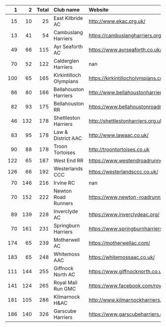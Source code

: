 |   1 |   2 |   Total | Club name               | Website                                    |
|----:|----:|--------:|:------------------------|:-------------------------------------------|
|  15 |  10 |      25 | East Kilbride AC        | http://www.ekac.org.uk/                    |
|  13 |  41 |      54 | Cambuslang Harriers     | https://cambuslangharriers.org/            |
|  49 |  66 |     115 | Ayr Seaforth AC         | https://www.ayrseaforth.co.uk/             |
|  70 |  52 |     122 | Calderglen Harriers     | nan                                        |
| 100 |  65 |     165 | Kirkintilloch Olympians | https://kirkintillocholympians.co.uk/      |
|  86 |  80 |     166 | Bellahouston Harriers   | http://www.bellahoustonharriers.co.uk/     |
|  82 |  93 |     175 | Bellahouston RR         | https://www.bellahoustonroadrunners.co.uk/ |
|  46 | 132 |     178 | Shettleston Harriers    | http://shettlestonharriers.org.uk/         |
|  83 |  95 |     178 | Law & District AAC      | http://www.lawaac.co.uk/                   |
|  90 |  88 |     178 | Troon Tortoises         | http://troontortoises.co.uk                |
| 122 |  65 |     187 | West End RR             | https://www.westendroadrunners.co.uk/      |
| 126 |  66 |     192 | Westerlands CCC         | https://westerlandsccc.co.uk/              |
|  70 | 146 |     216 | Irvine RC               | nan                                        |
|  70 | 152 |     222 | Newton Road Runners     | https://www.newton-roadrunners.com/        |
|  89 | 139 |     228 | Inverclyde AC           | https://www.inverclydeac.org/              |
|  70 | 161 |     231 | Springburn Harriers     | https://www.springburnharriers.co.uk/      |
| 174 |  65 |     239 | Motherwell AC           | https://motherwellac.com/                  |
| 183 |  65 |     248 | Whitemoss AAC           | https://whitemossaac.co.uk/                |
| 111 | 144 |     255 | Giffnock North AC       | https://www.giffnocknorth.co.uk/           |
| 141 | 124 |     265 | Royal Mail Run GMC      | https://www.facebook.com/royalmailrungmc/  |
| 181 | 105 |     286 | Kilmarnock H&AC         | http://www.kilmarnockharriers.com/         |
| 186 | 140 |     326 | Garscube Harriers       | https://www.garscubeharriers.org.uk/       |